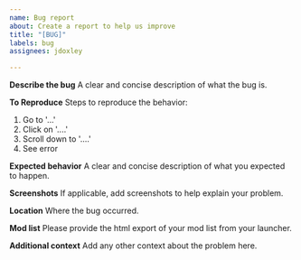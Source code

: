 ```yaml
---
name: Bug report
about: Create a report to help us improve
title: "[BUG]"
labels: bug
assignees: jdoxley

---
```


**Describe the bug**
A clear and concise description of what the bug is.

**To Reproduce**
Steps to reproduce the behavior:
1. Go to '...'
2. Click on '....'
3. Scroll down to '....'
4. See error

**Expected behavior**
A clear and concise description of what you expected to happen.

**Screenshots**
If applicable, add screenshots to help explain your problem.

**Location**
Where the bug occurred.

**Mod list**
Please provide the html export of your mod list from your launcher.

**Additional context**
Add any other context about the problem here.

